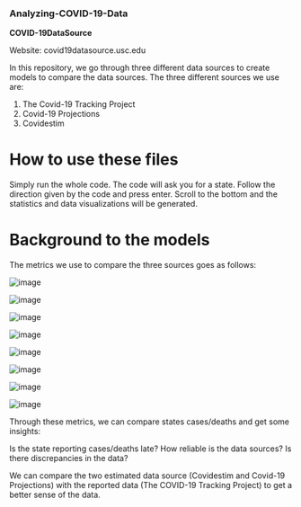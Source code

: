### Analyzing-COVID-19-Data
**COVID-19DataSource**

Website: covid19datasource.usc.edu


In this repository, we go through three different data sources to create models to compare the data sources. The three different sources we use are:
1. The Covid-19 Tracking Project
2. Covid-19 Projections
3. Covidestim

# **How to use these files**
Simply run the whole code. The code will ask you for a state. Follow the direction given by the code and press enter. Scroll to the bottom and the statistics and data visualizations will be generated.

# **Background to the models**
The metrics we use to compare the three sources goes as follows:

![image](https://user-images.githubusercontent.com/71193439/111256906-7fefcf80-85f0-11eb-9d67-c8fbc20572b3.png)

![image](https://user-images.githubusercontent.com/71193439/111257052-d3621d80-85f0-11eb-9f00-1ce64a1e00ac.png)

![image](https://user-images.githubusercontent.com/71193439/111257178-102e1480-85f1-11eb-9ded-e60e726577a4.png)

![image](https://user-images.githubusercontent.com/71193439/111257219-1de39a00-85f1-11eb-974d-20db45c259cf.png)

![image](https://user-images.githubusercontent.com/71193439/111257450-8b8fc600-85f1-11eb-92b0-da0193b7f8c3.png)

![image](https://user-images.githubusercontent.com/71193439/111257530-ad894880-85f1-11eb-9e23-c0f7858f00f4.png)

![image](https://user-images.githubusercontent.com/71193439/111257562-bed25500-85f1-11eb-910e-81fedb0bfc21.png)

![image](https://user-images.githubusercontent.com/71193439/111257633-dc072380-85f1-11eb-9be3-7b12234ff7fa.png)

Through these metrics, we can compare states cases/deaths and get some insights:

Is the state reporting cases/deaths late?
How reliable is the data sources?
Is there discrepancies in the data?

We can compare the two estimated data source (Covidestim and Covid-19 Projections) with the reported data (The COVID-19 Tracking Project) to get a better sense of the data. 

